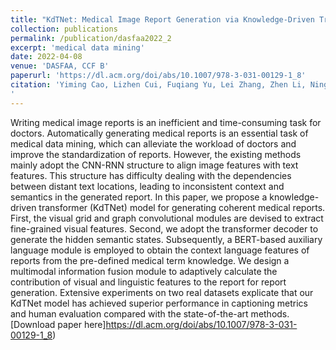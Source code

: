 ```yaml
---
title: "KdTNet: Medical Image Report Generation via Knowledge-Driven Transformer"
collection: publications
permalink: /publication/dasfaa2022_2
excerpt: 'medical data mining'
date: 2022-04-08
venue: 'DASFAA, CCF B'
paperurl: 'https://dl.acm.org/doi/abs/10.1007/978-3-031-00129-1_8'
citation: 'Yiming Cao, Lizhen Cui, Fuqiang Yu, Lei Zhang, Zhen Li, Ning Liu, and Yonghui Xu. 2022. KdTNet: Medical Image Report Generation via Knowledge-Driven Transformer. In Database Systems for Advanced Applications: 27th International Conference, DASFAA 2022, Virtual Event, April 11–14, 2022, Proceedings, Part III. Springer-Verlag, Berlin, Heidelberg, 117–132. https://doi.org/10.1007/978-3-031-00129-1_8
'
---
```


Writing medical image reports is an inefficient and time-consuming task for doctors. Automatically generating medical reports is an essential task of medical data mining, which can alleviate the workload of doctors and improve the standardization of reports. However, the existing methods mainly adopt the CNN-RNN structure to align image features with text features. This structure has difficulty dealing with the dependencies between distant text locations, leading to inconsistent context and semantics in the generated report. In this paper, we propose a knowledge-driven transformer (KdTNet) model for generating coherent medical reports. First, the visual grid and graph convolutional modules are devised to extract fine-grained visual features. Second, we adopt the transformer decoder to generate the hidden semantic states. Subsequently, a BERT-based auxiliary language module is employed to obtain the context language features of reports from the pre-defined medical term knowledge. We design a multimodal information fusion module to adaptively calculate the contribution of visual and linguistic features to the report for report generation. Extensive experiments on two real datasets explicate that our KdTNet model has achieved superior performance in captioning metrics and human evaluation compared with the state-of-the-art methods.
[Download paper here]https://dl.acm.org/doi/abs/10.1007/978-3-031-00129-1_8)
